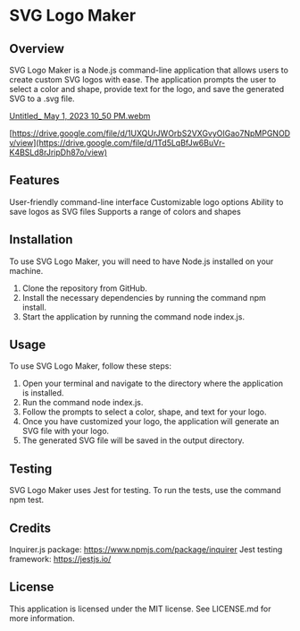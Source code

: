 # SVG Logo Maker

## Overview
SVG Logo Maker is a Node.js command-line application that allows users to create custom SVG logos with ease. The application prompts the user to select a color and shape, provide text for the logo, and save the generated SVG to a .svg file.

[Untitled_ May 1, 2023 10_50 PM.webm](https://user-images.githubusercontent.com/116777951/235569350-035db2c0-2e2d-4a6f-916c-2f2a79482d98.webm)



[https://drive.google.com/file/d/1UXQUrJWOrbS2VXGvyOIGao7NpMPGNODv/view](https://drive.google.com/file/d/1Td5LqBfJw6BuVr-K4BSLd8rJripDh87o/view)

## Features
User-friendly command-line interface
Customizable logo options
Ability to save logos as SVG files
Supports a range of colors and shapes

## Installation
To use SVG Logo Maker, you will need to have Node.js installed on your machine.

1. Clone the repository from GitHub.
2. Install the necessary dependencies by running the command npm install.
3. Start the application by running the command node index.js.

## Usage
To use SVG Logo Maker, follow these steps:

1. Open your terminal and navigate to the directory where the application is installed.
2. Run the command node index.js.
3. Follow the prompts to select a color, shape, and text for your logo.
4. Once you have customized your logo, the application will generate an SVG file with your logo.
5. The generated SVG file will be saved in the output directory.

## Testing
SVG Logo Maker uses Jest for testing. To run the tests, use the command npm test.

## Credits
Inquirer.js package: https://www.npmjs.com/package/inquirer
Jest testing framework: https://jestjs.io/

## License
This application is licensed under the MIT license. See LICENSE.md for more information.
